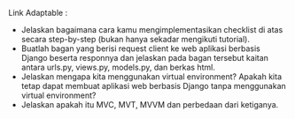 Link Adaptable : 

* Jelaskan bagaimana cara kamu mengimplementasikan checklist di atas secara step-by-step (bukan hanya sekadar mengikuti tutorial).
* Buatlah bagan yang berisi request client ke web aplikasi berbasis Django beserta responnya dan jelaskan pada bagan tersebut kaitan antara urls.py, views.py, models.py, dan berkas html.
* Jelaskan mengapa kita menggunakan virtual environment? Apakah kita tetap dapat membuat aplikasi web berbasis Django tanpa menggunakan virtual environment?
* Jelaskan apakah itu MVC, MVT, MVVM dan perbedaan dari ketiganya.
